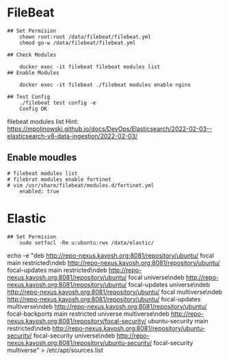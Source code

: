 # FileBeat

    ## Set Permision
        chown root:root /data/filebeat/filebeat.yml
        chmod go-w /data/filebeat/filebeat.yml

    ## Check Modules

        docker exec -it filebeat filebeat modules list
    ## Enable Modules

        docker exec -it filebeat ./filebeat modules enable nginx

    ## Test Config
        ./filebeat test config -e
        Config OK
filebeat modules list
    Hint: https://mpolinowski.github.io/docs/DevOps/Elasticsearch/2022-02-03--elasticsearch-v8-data-ingestion/2022-02-03/

## Enable moudles

    # filebeat modules list
    # filebrat modules enable fortinet
    # vim /usr/share/filebeat/modules.d/fortinet.yml
        enabled: true

# Elastic

    ## Set Permision
        sudo setfacl -Rm u:ubuntu:rwx /data/elastic/


echo -e "deb http://repo-nexus.kavosh.org:8081/repository/ubuntu/ focal main restricted\ndeb http://repo-nexus.kavosh.org:8081/repository/ubuntu/ focal-updates main restricted\ndeb http://repo-nexus.kavosh.org:8081/repository/ubuntu/ focal universe\ndeb http://repo-nexus.kavosh.org:8081/repository/ubuntu/ focal-updates universe\ndeb http://repo-nexus.kavosh.org:8081/repository/ubuntu/ focal multiverse\ndeb http://repo-nexus.kavosh.org:8081/repository/ubuntu/ focal-updates multiverse\ndeb http://repo-nexus.kavosh.org:8081/repository/ubuntu/ focal-backports main restricted universe multiverse\ndeb http://repo-nexus.kavosh.org:8081/repository/focal-security/ ubuntu-security main restricted\ndeb http://repo-nexus.kavosh.org:8081/repository/ubuntu-security/ focal-security universe\ndeb http://repo-nexus.kavosh.org:8081/repository/ubuntu-security/ focal-security multiverse" > /etc/apt/sources.list
